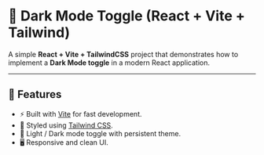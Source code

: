 # 🌙 Dark Mode Toggle (React + Vite + Tailwind)

A simple **React + Vite + TailwindCSS** project that demonstrates how to implement a **Dark Mode toggle** in a modern React application.

---

## 🚀 Features
- ⚡ Built with [Vite](https://vitejs.dev/) for fast development.
- 🎨 Styled using [Tailwind CSS](https://tailwindcss.com/).
- 🌙 Light / Dark mode toggle with persistent theme.
- 🖥️ Responsive and clean UI.